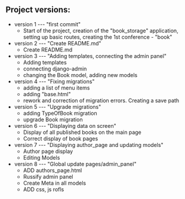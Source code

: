 ## Project versions:
+ version 1 --- "first commit"
    + Start of the project, creation of the "book_storage" application, setting up basic routes, creating the 1st conference - "book"
+ version 2 --- "Create README.md"
    + Create README.md
+ version 3 --- "Adding templates, connecting the admin panel"
    + Adding templates
    + connecting django-admin 
    + changing the Book model, adding new models
+ version 4 --- "Fixing migrations"
    + adding a list of menu items
    + adding "base.html"
    + rework and correction of migration errors. Creating a save path
+ version 5 --- "Upgrade migrations"
    + adding TypeOfBook migration
    + upgrade Book migration
+ version 6 --- "Displaying data on screen"
    + Display of all published books on the main page
    + Correct display of book pages
+ version 7 --- "Displaying author_page and updating models"
    + Author page display
    + Editing Models
+ version 8 --- "Global update pages/admin_panel"
    + ADD authors_page.html
    + Russify admin panel
    + Create Meta in all models
    + ADD css, js rofls